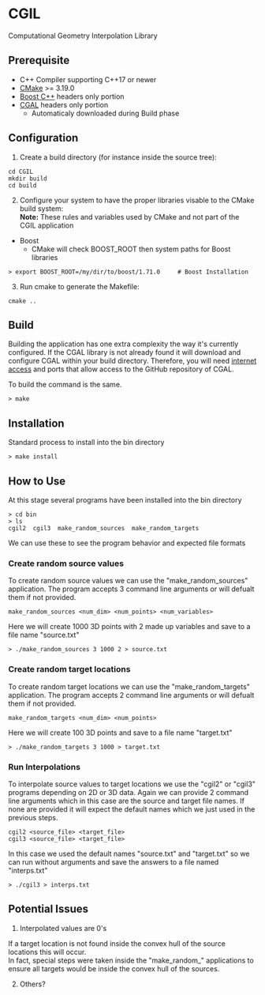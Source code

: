 # CGIL
Computational Geometry Interpolation Library

## Prerequisite
- C++ Compiler supporting C++17 or newer
- [CMake](https://cmake.org/) >= 3.19.0
- [Boost C++](https://www.boost.org/) headers only portion
- [CGAL](https://www.cgal.org/) headers only portion
  - Automaticaly downloaded during Build phase

## Configuration
1. Create a build directory (for instance inside the source tree): 
```console
cd CGIL
mkdir build
cd build
```

2. Configure your system to have the proper libraries visable to the CMake build system:  
**Note:** These rules and variables used by CMake and not part of the CGIL application
  - Boost 
    - CMake will check BOOST_ROOT then system paths for Boost libraries
```console
> export BOOST_ROOT=/my/dir/to/boost/1.71.0     # Boost Installation
```

3. Run cmake to generate the Makefile:
```console
cmake ..
```

## Build
Building the application has one extra complexity the way it's currently configured.
If the CGAL library is not already found it will download and configure CGAL within 
your build directory.  Therefore, you will need <ins>internet access</ins> and ports that allow 
access to the GitHub repository of CGAL.

To build the command is the same.
```console
> make
```

## Installation
Standard process to install into the bin directory
```console
> make install
```

## How to Use
At this stage several programs have been installed into the bin directory
```console
> cd bin
> ls
cgil2  cgil3  make_random_sources  make_random_targets
```
We can use these to see the program behavior and expected file formats

### Create random source values
To create random source values we can use the "make_random_sources" application.
The program accepts 3 command line arguments or will defualt them if not provided.
```console
make_random_sources <num_dim> <num_points> <num_variables>
```

Here we will create 1000 3D points with 2 made up variables and save to a file name "source.txt"
```console
> ./make_random_sources 3 1000 2 > source.txt
```

### Create random target locations
To create random target locations we can use the "make_random_targets" application.
The program accepts 2 command line arguments or will defualt them if not provided.
```console
make_random_targets <num_dim> <num_points>
```

Here we will create 100 3D points and save to a file name "target.txt"
```console
> ./make_random_targets 3 1000 > target.txt
```

### Run Interpolations
To interpolate source values to target locations we use the "cgil2" or "cgil3" programs depending 
on 2D or 3D data.  Again we can provide 2 command line arguments which in this case are the source 
and target file names.  If none are provided it will expect the default names which we just used in 
the previous steps.

```console
cgil2 <source_file> <target_file>
cgil3 <source_file> <target_file>
```

In this case we used the default names "source.txt" and "target.txt" so we can run without arguments 
and save the answers to a file named "interps.txt"
```console
> ./cgil3 > interps.txt
```

## Potential Issues
1. Interpolated values are 0's

If a target location is not found inside the convex hull of the source locations this will occur.  
In fact, special steps were taken inside the "make_random_" applications to ensure all targets would 
be inside the convex hull of the sources.  

2. Others?



